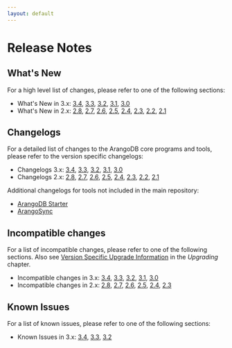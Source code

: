 ```yaml
---
layout: default
---
```

Release Notes
=============

What's New
----------

For a high level list of changes, please refer to one of the following sections:

- What's New in 3.x:
  [3.4](releasenotes-newfeatures34.html),
  [3.3](releasenotes-newfeatures33.html),
  [3.2](releasenotes-newfeatures32.html),
  [3.1](releasenotes-newfeatures31.html),
  [3.0](releasenotes-newfeatures30.html)
- What's New in 2.x:
  [2.8](releasenotes-newfeatures28.html),
  [2.7](releasenotes-newfeatures27.html),
  [2.6](releasenotes-newfeatures26.html),
  [2.5](releasenotes-newfeatures25.html),
  [2.4](releasenotes-newfeatures24.html),
  [2.3](releasenotes-newfeatures23.html),
  [2.2](releasenotes-newfeatures22.html),
  [2.1](releasenotes-newfeatures21.html)

Changelogs
----------

For a detailed list of changes to the ArangoDB core programs and tools,
please refer to the version specific changelogs:

- Changelogs 3.x:
  [3.4](https://raw.githubusercontent.com/arangodb/arangodb/3.4/CHANGELOG),
  [3.3](https://raw.githubusercontent.com/arangodb/arangodb/3.3/CHANGELOG),
  [3.2](https://raw.githubusercontent.com/arangodb/arangodb/3.2/CHANGELOG),
  [3.1](https://raw.githubusercontent.com/arangodb/arangodb/3.1/CHANGELOG),
  [3.0](https://raw.githubusercontent.com/arangodb/arangodb/3.0/CHANGELOG)
- Changelogs 2.x:
  [2.8](https://raw.githubusercontent.com/arangodb/arangodb/2.8/CHANGELOG),
  [2.7](https://raw.githubusercontent.com/arangodb/arangodb/2.7/CHANGELOG),
  [2.6](https://raw.githubusercontent.com/arangodb/arangodb/2.6/CHANGELOG),
  [2.5](https://raw.githubusercontent.com/arangodb/arangodb/2.5/CHANGELOG),
  [2.4](https://raw.githubusercontent.com/arangodb/arangodb/2.4/CHANGELOG),
  [2.3](https://raw.githubusercontent.com/arangodb/arangodb/2.3/CHANGELOG),
  [2.2](https://raw.githubusercontent.com/arangodb/arangodb/2.2/CHANGELOG),
  [2.1](https://raw.githubusercontent.com/arangodb/arangodb/2.1/CHANGELOG)

Additional changelogs for tools not included in the main repository:

- [ArangoDB Starter](https://github.com/arangodb-helper/arangodb/blob/master/CHANGELOG.md)
- [ArangoSync](https://github.com/arangodb/arangosync/blob/master/CHANGELOG)

Incompatible changes
--------------------

For a list of incompatible changes, please refer to one of the following sections.
Also see [Version Specific Upgrade Information](upgrading-versionspecific.html)
in the _Upgrading_ chapter.

- Incompatible changes in 3.x:
  [3.4](releasenotes-upgradingchanges34.html),
  [3.3](releasenotes-upgradingchanges33.html),
  [3.2](releasenotes-upgradingchanges32.html),
  [3.1](releasenotes-upgradingchanges31.html),
  [3.0](releasenotes-upgradingchanges30.html)
- Incompatible changes in 2.x:
  [2.8](releasenotes-upgradingchanges28.html),
  [2.7](releasenotes-upgradingchanges27.html),
  [2.6](releasenotes-upgradingchanges26.html),
  [2.5](releasenotes-upgradingchanges25.html),
  [2.4](releasenotes-upgradingchanges24.html),
  [2.3](releasenotes-upgradingchanges23.html)

Known Issues
------------

For a list of known issues, please refer to one of the following sections:

- Known Issues in 3.x:
  [3.4](releasenotes-knownissues34.html),
  [3.3](releasenotes-knownissues33.html),
  [3.2](releasenotes-knownissues32.html)
